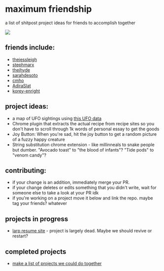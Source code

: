 # maximum friendship
a list of shitpost project ideas for friends to accomplish together

![](https://media.giphy.com/media/MaMBAXPQix88o/giphy.gif)

## friends include:
- [thejessleigh](https://github.com/thejessleigh/)
- [stephmarx](https://github.com/stephmarx)
- [thejhyde](https://github.com/thejhyde)
- [sarahdesoto](https://github.com/sarahdesoto)
- [cmho](https://github.com/cmho)
- [AdiraSlat](https://github.com/AdiraSlat)
- [korey-enright](https://github.com/korey-enright)

## project ideas:
- a map of UFO sightings using [this UFO data](http://www.nuforc.org/webreports.html)
- Chrome plugin that extracts the actual recipe from recipe sites so you don't have to scroll through 1k words of personal essay to get the goods
- Joy Button: When you're sad, hit the joy button to get a random picture of a fuzzy happy creature
- String substitution chrome extension - like millinneals to snake people but dumber. "Avocado toast" to "the blood of infants"? "Tide pods" to "venom candy"?

## contributing:
- if your change is an addition, immediately merge your PR.
- if your change deletes or edits something that you didn't write, wait for someone else to take a look at your PR idk
- if you're working on a project move it below and link the repo. maybe tag your friends? whatever

## projects in progress
- [larp resume site](https://github.com/stephmarx/larp-resume-site) - project is largely dead. Maybe we should revive or restart?

## completed projects
- [make a list of projects we could do together](https://github.com/thejessleigh/maximum-friendship)

